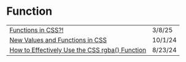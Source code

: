 # Function

|                                                                                                                                      |         |
| ------------------------------------------------------------------------------------------------------------------------------------ | ------- |
| [Functions in CSS?!](https://app.daily.dev/posts/functions-in-css--h18ghpptu)                                                        | 3/8/25  |
| [New Values and Functions in CSS](https://dev.to/alvaromontoro/new-values-and-functions-in-css-1b9o?ref=dailydev)                    | 10/1/24 |
| [How to Effectively Use the CSS rgba() Function](https://app.daily.dev/posts/how-to-effectively-use-the-css-rgba-function-otjjx4vwx) | 8/23/24 |
